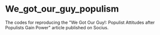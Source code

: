# We_got_our_guy_populism
The codes for reproducing the "We Got Our Guy!: Populist Attitudes after Populists Gain Power" article published on Socius.
